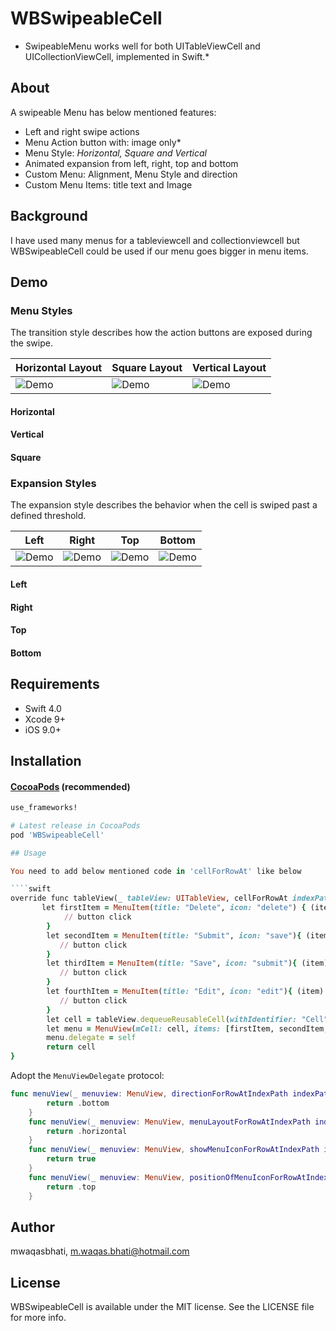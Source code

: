# WBSwipeableCell


* SwipeableMenu works well for both UITableViewCell and UICollectionViewCell, implemented in Swift.*


## About

A swipeable Menu has below mentioned features:

* Left and right swipe actions
* Menu Action button with: image only*
* Menu Style: *Horizontal, Square and Vertical*
* Animated expansion from left, right, top and bottom
* Custom Menu: Alignment, Menu Style and direction
* Custom Menu Items: title text and Image

## Background

I have used many menus for a tableviewcell and collectionviewcell but WBSwipeableCell could be used if our menu goes bigger in menu items.

## Demo

### Menu Styles

The transition style describes how the action buttons are exposed during the swipe.

|             Horizontal Layout         |         Square Layout          | Vertical Layout | 
|---------------------------------|------------------------------|------------------------------|
|![Demo](https://github.com/mwaqasbhati/WBSwipeableCell/blob/master/Screenshots/horizontal-right.gif)|![Demo](https://github.com/mwaqasbhati/WBSwipeableCell/blob/master/Screenshots/square.gif)|![Demo](https://github.com/mwaqasbhati/WBSwipeableCell/blob/master/Screenshots/vertical.gif)

#### Horizontal 


#### Vertical 


#### Square 



### Expansion Styles

The expansion style describes the behavior when the cell is swiped past a defined threshold.

|             Left         |         Right          | Top | Bottom |
|---------------------------------|------------------------------|------------------------------|---------------------------------|
|![Demo](https://github.com/mwaqasbhati/WBSwipeableCell/blob/master/Screenshots/horizontal-left.gif)|![Demo](https://github.com/mwaqasbhati/WBSwipeableCell/blob/master/Screenshots/horizontal-right.gif)|![Demo](https://github.com/mwaqasbhati/WBSwipeableCell/blob/master/Screenshots/horizontal-top.gif)|![Demo](https://github.com/mwaqasbhati/WBSwipeableCell/blob/master/Screenshots/horizontal-bottom.gif)|

#### Left


#### Right


#### Top


#### Bottom


## Requirements

* Swift 4.0
* Xcode 9+
* iOS 9.0+

## Installation

#### [CocoaPods](http://cocoapods.org) (recommended)

````ruby
use_frameworks!

# Latest release in CocoaPods
pod 'WBSwipeableCell'

## Usage

You need to add below mentioned code in 'cellForRowAt' like below

````swift
override func tableView(_ tableView: UITableView, cellForRowAt indexPath: IndexPath) -> UITableViewCell {
       let firstItem = MenuItem(title: "Delete", icon: "delete") { (item) in
            // button click
        }
        let secondItem = MenuItem(title: "Submit", icon: "save"){ (item) in
           // button click
        }
        let thirdItem = MenuItem(title: "Save", icon: "submit"){ (item) in
           // button click 
        }
        let fourthItem = MenuItem(title: "Edit", icon: "edit"){ (item) in
           // button click
        }
        let cell = tableView.dequeueReusableCell(withIdentifier: "Cell") as! SwipeTableViewCell
        let menu = MenuView(mCell: cell, items: [firstItem, secondItem, thirdItem, fourthItem], indexPath: indexPath)
        menu.delegate = self
        return cell
}
````

Adopt the `MenuViewDelegate` protocol:

````swift
func menuView(_ menuview: MenuView, directionForRowAtIndexPath indexPath: IndexPath) -> Direction {
        return .bottom
    }
    func menuView(_ menuview: MenuView, menuLayoutForRowAtIndexPath indexPath: IndexPath) -> MenuLayout {
        return .horizontal
    }
    func menuView(_ menuview: MenuView, showMenuIconForRowAtIndexPath indexPath: IndexPath) -> Bool {
        return true
    }
    func menuView(_ menuview: MenuView, positionOfMenuIconForRowAtIndexPath indexPath: IndexPath) -> Direction {
        return .top
    }
````


## Author

mwaqasbhati, m.waqas.bhati@hotmail.com

## License

WBSwipeableCell is available under the MIT license. See the LICENSE file for more info.
